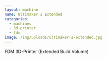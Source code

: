 ```yaml
---
layout: machine
name: Ultimaker 2 Extended
categories:
  - machines
  - 3d-printer
  - fdm
image: /img/uploads/ultimaker-2-extended.jpg
---
```


FDM 3D-Printer (Extended Build Volume)
